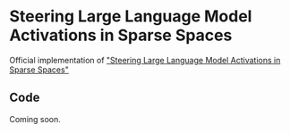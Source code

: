 # Steering Large Language Model Activations in Sparse Spaces

Official implementation of ["Steering Large Language Model Activations in Sparse Spaces"](https://arxiv.org/abs/2503.00177)

## Code

Coming soon.
